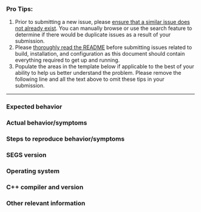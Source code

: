 ### Pro Tips:
1. Prior to submitting a new issue, please [ensure that a similar issue does not already exist](https://github.com/Segs/Segs/issues). You can manually browse or use the search feature to determine if there would be duplicate issues as a result of your submission.
2. Please [thoroughly read the README](https://github.com/Segs/Segs/blob/master/README.md) before submitting issues related to build, installation, and configuration as this document should contain everything required to get up and running.
3. Populate the areas in the template below if applicable to the best of your ability to help us better understand the problem. Please remove the following line and all the text above to omit these tips in your submission.
---

### Expected behavior

### Actual behavior/symptoms

### Steps to reproduce behavior/symptoms

### SEGS version

### Operating system

### C++ compiler and version

### Other relevant information
